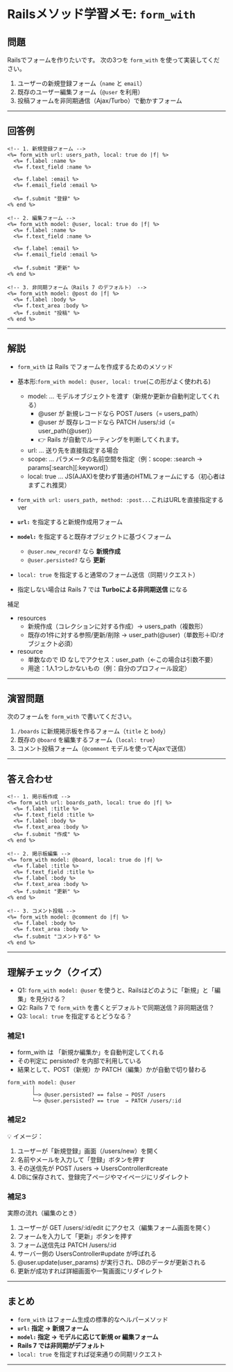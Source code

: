 # Railsメソッド学習メモ: `form_with`

## 問題

Railsでフォームを作りたいです。
次の3つを `form_with` を使って実装してください。

1. ユーザーの新規登録フォーム（`name` と `email`）
2. 既存のユーザー編集フォーム（`@user` を利用）
3. 投稿フォームを非同期通信（Ajax/Turbo）で動かすフォーム

---

## 回答例
```erb
<!-- 1. 新規登録フォーム -->
<%= form_with url: users_path, local: true do |f| %>
  <%= f.label :name %>
  <%= f.text_field :name %>

  <%= f.label :email %>
  <%= f.email_field :email %>

  <%= f.submit "登録" %>
<% end %>

<!-- 2. 編集フォーム -->
<%= form_with model: @user, local: true do |f| %>
  <%= f.label :name %>
  <%= f.text_field :name %>

  <%= f.label :email %>
  <%= f.email_field :email %>

  <%= f.submit "更新" %>
<% end %>

<!-- 3. 非同期フォーム（Rails 7 のデフォルト） -->
<%= form_with model: @post do |f| %>
  <%= f.label :body %>
  <%= f.text_area :body %>
  <%= f.submit "投稿" %>
<% end %>
```

---

## 解説

* `form_with` は Rails でフォームを作成するためのメソッド
* 基本形:`form_with model: @user, local: true`(この形がよく使われる)
  - model: … モデルオブジェクトを渡す（新規か更新か自動判定してくれる）
    - @user が 新規レコードなら POST /users（= users_path）
    - @user が 既存レコードなら PATCH /users/:id（= user_path(@user)）
    - 👉 Rails が自動でルーティングを判断してくれます。
  - url: … 送り先を直接指定する場合
  - scope: … パラメータの名前空間を指定（例：scope: :search → params[:search][:keyword]）
  - local: true … JS(AJAX)を使わず普通のHTMLフォームにする（初心者はまずこれ推奨）
* `form_with url: users_path, method: :post...`これはURLを直接指定するver
* **`url:`** を指定すると新規作成用フォーム
* **`model:`** を指定すると既存オブジェクトに基づくフォーム

  * `@user.new_record?` なら **新規作成**
  * `@user.persisted?` なら **更新**
* `local: true` を指定すると通常のフォーム送信（同期リクエスト）
* 指定しない場合は Rails 7 では **Turboによる非同期送信** になる

補足
- resources
  - 新規作成（コレクションに対する作成）→ users_path（複数形）
  - 既存の1件に対する参照/更新/削除 → user_path(@user)（単数形＋ID/オブジェクト必須）
- resource
  - 単数なので ID なしでアクセス：user_path（←この場合は引数不要）
  - 用途：1人1つしかないもの（例：自分のプロフィール設定）
---

## 演習問題

次のフォームを `form_with` で書いてください。

1. `/boards` に新規掲示板を作るフォーム（`title` と `body`）
2. 既存の `@board` を編集するフォーム（`local: true`）
3. コメント投稿フォーム（`@comment` モデルを使ってAjaxで送信）

---

## 答え合わせ

```erb
<!-- 1. 掲示板作成 -->
<%= form_with url: boards_path, local: true do |f| %>
  <%= f.label :title %>
  <%= f.text_field :title %>
  <%= f.label :body %>
  <%= f.text_area :body %>
  <%= f.submit "作成" %>
<% end %>

<!-- 2. 掲示板編集 -->
<%= form_with model: @board, local: true do |f| %>
  <%= f.label :title %>
  <%= f.text_field :title %>
  <%= f.label :body %>
  <%= f.text_area :body %>
  <%= f.submit "更新" %>
<% end %>

<!-- 3. コメント投稿 -->
<%= form_with model: @comment do |f| %>
  <%= f.label :body %>
  <%= f.text_area :body %>
  <%= f.submit "コメントする" %>
<% end %>
```

---

## 理解チェック（クイズ）

* Q1: `form_with model: @user` を使うと、Railsはどのように「新規」と「編集」を見分ける？
* Q2: Rails 7 で `form_with` を書くとデフォルトで同期送信？非同期送信？
* Q3: `local: true` を指定するとどうなる？

### 補足1
- form_with は 「新規か編集か」を自動判定してくれる
- その判定に persisted? を内部で利用している
- 結果として、POST（新規）か PATCH（編集）かが自動で切り替わる
```
form_with model: @user
        │
        └─> @user.persisted? == false → POST /users
        └─> @user.persisted? == true  → PATCH /users/:id

```
### 補足2
💡 イメージ：

1. ユーザーが「新規登録」画面（/users/new）を開く
2. 名前やメールを入力して「登録」ボタンを押す
3. その送信先が POST /users → UsersController#create
4. DBに保存されて、登録完了ページやマイページにリダイレクト

### 補足3
実際の流れ（編集のとき）

1. ユーザーが GET /users/:id/edit にアクセス（編集フォーム画面を開く）
2. フォームを入力して「更新」ボタンを押す
3. フォーム送信先は PATCH /users/:id
4. サーバー側の UsersController#update が呼ばれる
5. @user.update(user_params) が実行され、DBのデータが更新される
6. 更新が成功すれば詳細画面や一覧画面にリダイレクト
---

## まとめ

* `form_with` はフォーム生成の標準的なヘルパーメソッド
* **`url:` 指定 → 新規フォーム**
* **`model:` 指定 → モデルに応じて新規 or 編集フォーム**
* **Rails 7 では非同期がデフォルト**
* `local: true` を指定すれば従来通りの同期リクエスト

---
